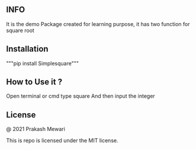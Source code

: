 ## INFO
It is the demo Package created for learning purpose, it has two 
function for square root

## Installation 
"""pip install Simplesquare"""

## How to Use it ?
Open terminal or cmd type square
And then input the integer

## License

@ 2021 Prakash Mewari

This is repo is licensed under the MIT license.
